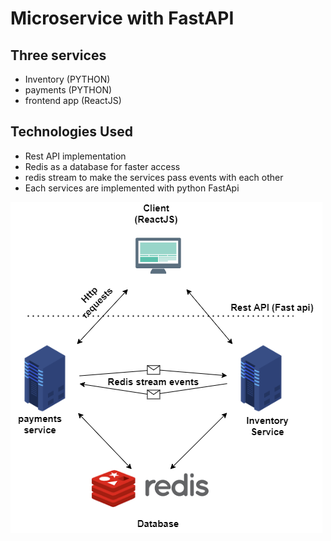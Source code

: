 # Microservice with FastAPI 

## Three services
* Inventory (PYTHON)
* payments (PYTHON)
* frontend app (ReactJS)

## Technologies Used
  - Rest API implementation
  - Redis as a database for faster access
  - redis stream to make the services pass events with each other
  - Each services are implemented with python FastApi 


![illustratin design](./microservice-rest-api.png?raw=true "Title")
